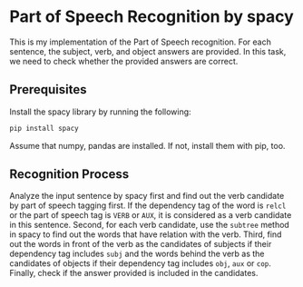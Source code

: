 # Part of Speech Recognition by spacy
This is my implementation of the Part of Speech recognition. For each sentence, the subject, verb, and object answers are provided. In this task, we need to check whether the provided answers are correct.

## Prerequisites
Install the spacy library by running the following:
```zsh
pip install spacy
```
Assume that numpy, pandas are installed. If not, install them with pip, too.

## Recognition Process
Analyze the input sentence by spacy first and find out the verb candidate by part of speech tagging first.
If the dependency tag of the word is `relcl` or the part of speech tag is `VERB` or `AUX`, it is considered as a verb candidate in this sentence.
Second, for each verb candidate, use the `subtree` method in spacy to find out the words that have relation with the verb. Third, find out the words in front of the verb as the candidates of subjects if their dependency tag includes `subj` and the words behind the verb as the candidates of objects if their dependency tag includes `obj`, `aux` or `cop`. Finally, check if the answer provided is included in the candidates.
